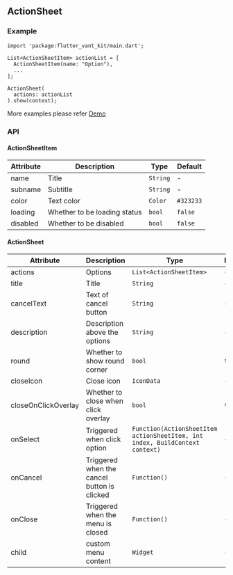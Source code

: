 ## ActionSheet

### Example

```
import 'package:flutter_vant_kit/main.dart';

List<ActionSheetItem> actionList = [
  ActionSheetItem(name: "Option"),
  ...
];

ActionSheet(
  actions: actionList
).show(context);
```

More examples please refer [Demo](https://github.com/benjaken/flutter_vant_kit/blob/master/example/lib/routes/demoActionSheet.dart)

### API

#### ActionSheetItem

| Attribute | Description | Type | Default |
| ------------ | ------------ | ------------ | ------------ |
| name | Title | `String` | - |
| subname | Subtitle | `String` | - |
| color | Text color | `Color` | `#323233` |
| loading | Whether to be loading status | `bool` | `false` |
| disabled | Whether to be disabled | `bool` | `false` |

#### ActionSheet

| Attribute | Description | Type | Default |
| ------------ | ------------ | ------------ | ------------ |
| actions | Options | `List<ActionSheetItem>` | - |
| title | Title | `String` | - |
| cancelText | Text of cancel button | `String` | - |
| description | Description above the options | `String` | - |
| round | Whether to show round corner | `bool` | `true` |
| closeIcon | Close icon | `IconData` | - |
| closeOnClickOverlay | Whether to close when click overlay | `bool` | `true` |
| onSelect | Triggered when click option | `Function(ActionSheetItem actionSheetItem, int index, BuildContext context)` | - |
| onCancel | Triggered when the cancel button is clicked | `Function()` | - |
| onClose | Triggered when the menu is closed | `Function()` | - |
| child | custom menu content | `Widget` | - |
